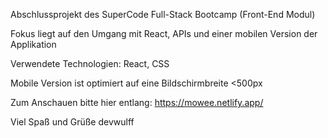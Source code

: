 Abschlussprojekt des SuperCode Full-Stack Bootcamp (Front-End Modul)

Fokus liegt auf den Umgang mit React, APIs und einer mobilen Version der Applikation

Verwendete Technologien: React, CSS

Mobile Version ist optimiert auf eine Bildschirmbreite <500px

Zum Anschauen bitte hier entlang: https://mowee.netlify.app/

Viel Spaß und Grüße
devwulff
